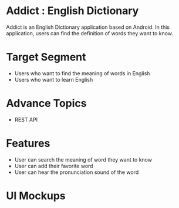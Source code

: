 # Addict : English Dictionary
Addict is an English Dictionary application based on Android. In this application, users can find the definition of words they want to know.

# Target Segment
- Users who want to find the meaning of words in English
- Users who want to learn English

# Advance Topics
- REST API

# Features
- User can search the meaning of word they want to know
- User can add their favorite word
- User can hear the pronunciation sound of the word

# UI Mockups


